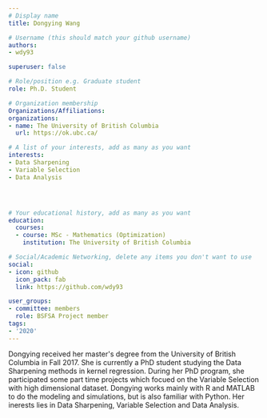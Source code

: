 ```yaml
---
# Display name
title: Dongying Wang

# Username (this should match your github username)
authors:
- wdy93

superuser: false

# Role/position e.g. Graduate student
role: Ph.D. Student 

# Organization membership
Organizations/Affiliations:
organizations:
- name: The University of British Columbia
  url: https://ok.ubc.ca/

# A list of your interests, add as many as you want
interests:
- Data Sharpening
- Variable Selection
- Data Analysis




# Your educational history, add as many as you want
education:
  courses:
  - course: MSc - Mathematics (Optimization)
    institution: The University of British Columbia

# Social/Academic Networking, delete any items you don't want to use
social:
- icon: github
  icon_pack: fab
  link: https://github.com/wdy93

user_groups:
- committee: members
  role: BSFSA Project member
tags:
- '2020'
---
```

Dongying received her master's degree from the University of British Columbia in Fall 2017. 
She is currently a PhD student studying the Data Sharpening methods in kernel regression. 
During her PhD program, she participated some part time projects which focued on the Variable Selection with high dimensional dataset.
Dongying works mainly with R and MATLAB to do the modeling and simulations, but is also familiar with Python. 
Her inerests lies in Data Sharpening, Variable Selection and Data Analysis.


